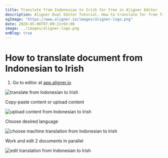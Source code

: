 ```yaml
---
title: Translate from Indonesian to Irish for free in Aligner Editor
description: Aligner Dual Editor Tutorial. How to translate for free from Indonesian to Irish. Aligner is multilingual document management platform. 
ogImage: "https://www.aligner.io/images/aligner-logo.png"
date: 2020-05-06T07:09:21+03:00
image: ../images/aligner-logo.png
onBlog: true
---
```


# How to translate document from Indonesian to Irish

1. Go to editor at [app.aligner.io](https://app.aligner.io "Aligner App web page")

![translate from Indonesian to Irish](../aligner-blank-editor.png "translate from Indonesian to Irish")

Copy-paste content or upload content

![upload content from Indonesian to Irish](../aligner-uploaded-document.png "upload content from Indonesian to Irish")

Choose desired language

![choose machine translation from Indonesian to Irish](../aligner-language-dropdown.png "choose machine translation from Indonesian to Irish")

Work and edit 2 documents in parallel

![edit translation from Indonesian to Irish](../aligner-double-sitded-editor.png "edit translation from Indonesian to Irish")

